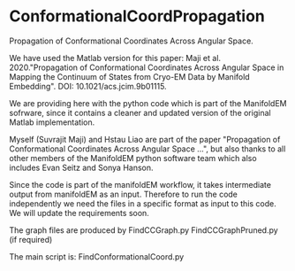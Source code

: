 # ConformationalCoordPropagation
Propagation of Conformational Coordinates Across Angular Space.

We have used the Matlab version for this paper:
Maji et al. 2020."Propagation of Conformational Coordinates Across Angular Space in Mapping the Continuum of States from Cryo-EM Data by Manifold Embedding". DOI: 10.1021/acs.jcim.9b01115.

We are providing here with the python code which is part of the ManifoldEM sofrware, since it contains a cleaner and updated version of the original Matlab implementation.

Myself (Suvrajit Maji) and Hstau Liao are part of the paper "Propagation of Conformational Coordinates Across Angular Space ...", but also thanks to all other members of the ManifoldEM python software team which also includes Evan Seitz and Sonya Hanson.

Since the code is part of the manifoldEM workflow, it takes intermediate output from manifoldEM as an input. 
Therefore to run the code independently we need the files in a specific format as input to this code. 
We will update the requirements soon.

The graph files are produced by 
FindCCGraph.py
FindCCGraphPruned.py (if required)

The main script is:
FindConformationalCoord.py





